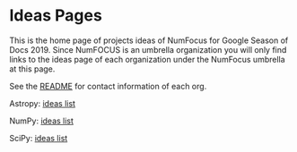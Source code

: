 
# Ideas Pages

This is the home page of projects ideas of NumFocus for Google Season of Docs 2019.
Since NumFOCUS is an umbrella organization you will only find links to the ideas
page of each organization under the NumFocus umbrella at this page.


See the [README](https://github.com/numfocus/soc/blob/master/README.md) for contact information of each org.

Astropy: [ideas list](https://docs.google.com/document/d/1uqW0tA8DJVaOztBtABafDMDIpACg2Z4rloNwpIUPOFk/edit#heading=h.b8g3rh3bc71r)

NumPy: [ideas list](https://github.com/numfocus/gsod/blob/master/2019/NumPy_ideas_list.md)

SciPy: [ideas list](https://github.com/numfocus/gsod/blob/master/2019/SciPy_ideas_list.md)

